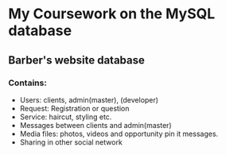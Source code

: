 # My Coursework on the MySQL database
## Barber's website database
### Contains:
- Users: clients, admin(master), (developer)
- Request: Registration or question
- Service: haircut, styling etc.
- Messages between clients and admin(master)
- Media files: photos, videos and opportunity pin it messages.
- Sharing in other social network